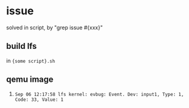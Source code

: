 # issue
solved in script, by "grep issue #{xxx}"

## build lfs
in `{some script}.sh`

## qemu image
1. `Sep 06 12:17:58 lfs kernel: evbug: Event. Dev: input1, Type: 1, Code: 33, Value: 1`